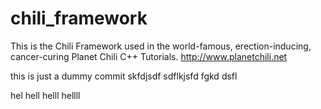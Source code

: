 # chili_framework
This is the Chili Framework used in the world-famous, erection-inducing, cancer-curing Planet Chili C++ Tutorials. http://www.planetchili.net

this is just a dummy commit
skfdjsdf
sdflkjsfd
fgkd
dsfl

hel 
hell
helll
hellll